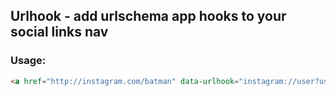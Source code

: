 ## Urlhook - add urlschema app hooks to your social links nav

### Usage:

```html
<a href="http://instagram.com/batman" data-urlhook="instagram://user?username=batman">Batman Instagram</a>
```